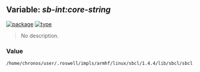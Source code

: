 ## Variable: ***sb-int:*core-string****
[![package](https://img.shields.io/badge/Package-SB--INT-5f9ea0.svg?style=social&colorA=999999)](../) [![type](https://img.shields.io/badge/Type-Variable-5f9ea0.svg?style=social&colorA=999999)](../#variable) 

> No description.

### Value
```
/home/chronos/user/.roswell/impls/armhf/linux/sbcl/1.4.4/lib/sbcl/sbcl.core
```
